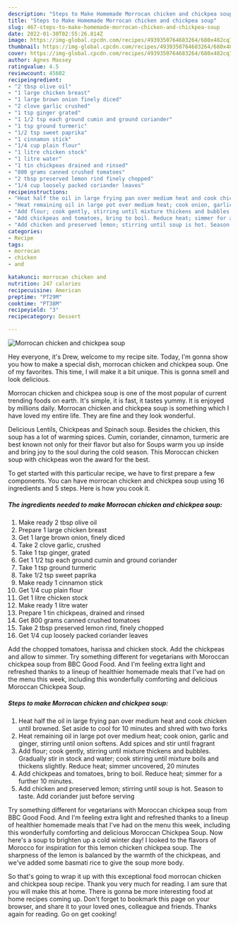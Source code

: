 ```yaml
---
description: "Steps to Make Homemade Morrocan chicken and chickpea soup"
title: "Steps to Make Homemade Morrocan chicken and chickpea soup"
slug: 467-steps-to-make-homemade-morrocan-chicken-and-chickpea-soup
date: 2022-01-30T02:55:26.814Z
image: https://img-global.cpcdn.com/recipes/4939350764683264/680x482cq70/morrocan-chicken-and-chickpea-soup-recipe-main-photo.jpg
thumbnail: https://img-global.cpcdn.com/recipes/4939350764683264/680x482cq70/morrocan-chicken-and-chickpea-soup-recipe-main-photo.jpg
cover: https://img-global.cpcdn.com/recipes/4939350764683264/680x482cq70/morrocan-chicken-and-chickpea-soup-recipe-main-photo.jpg
author: Agnes Massey
ratingvalue: 4.5
reviewcount: 45602
recipeingredient:
- "2 tbsp olive oil"
- "1 large chicken breast"
- "1 large brown onion finely diced"
- "2 clove garlic crushed"
- "1 tsp ginger grated"
- "1 1/2 tsp each ground cumin and ground coriander"
- "1 tsp ground turmeric"
- "1/2 tsp sweet paprika"
- "1 cinnamon stick"
- "1/4 cup plain flour"
- "1 litre chicken stock"
- "1 litre water"
- "1 tin chickpeas drained and rinsed"
- "800 grams canned crushed tomatoes"
- "2 tbsp preserved lemon rind finely chopped"
- "1/4 cup loosely packed coriander leaves"
recipeinstructions:
- "Heat half the oil in large frying pan over medium heat and cook chicken until browned. Set aside to cool for 10 minutes and shred with two forks"
- "Heat remaining oil in large pot over medium heat; cook onion, garlic and ginger, stirring until onion softens. Add spices and stir until fragrant"
- "Add flour; cook gently, stirring until mixture thickens and bubbles.  Gradually stir in stock and water; cook stirring until mixture boils and thickens slightly. Reduce heat; simmer uncovered, 20 minutes"
- "Add chickpeas and tomatoes, bring to boil. Reduce heat; simmer for a further 10 minutes."
- "Add chicken and preserved lemon; stirring until soup is hot. Season to taste. Add coriander just before serving"
categories:
- Recipe
tags:
- morrocan
- chicken
- and

katakunci: morrocan chicken and 
nutrition: 247 calories
recipecuisine: American
preptime: "PT29M"
cooktime: "PT38M"
recipeyield: "3"
recipecategory: Dessert

---
```



![Morrocan chicken and chickpea soup](https://img-global.cpcdn.com/recipes/4939350764683264/680x482cq70/morrocan-chicken-and-chickpea-soup-recipe-main-photo.jpg)

Hey everyone, it's Drew, welcome to my recipe site. Today, I'm gonna show you how to make a special dish, morrocan chicken and chickpea soup. One of my favorites. This time, I will make it a bit unique. This is gonna smell and look delicious.

Morrocan chicken and chickpea soup is one of the most popular of current trending foods on earth. It's simple, it is fast, it tastes yummy. It is enjoyed by millions daily. Morrocan chicken and chickpea soup is something which I have loved my entire life. They are fine and they look wonderful.

Delicious Lentils, Chickpeas and Spinach soup. Besides the chicken, this soup has a lot of warming spices. Cumin, coriander, cinnamon, turmeric are best known not only for their flavor but also for Soups warm you up inside and bring joy to the soul during the cold season. This Moroccan chicken soup with chickpeas won the award for the best.


To get started with this particular recipe, we have to first prepare a few components. You can have morrocan chicken and chickpea soup using 16 ingredients and 5 steps. Here is how you cook it.

<!--inarticleads1-->

##### The ingredients needed to make Morrocan chicken and chickpea soup:

1. Make ready 2 tbsp olive oil
1. Prepare 1 large chicken breast
1. Get 1 large brown onion, finely diced
1. Take 2 clove garlic, crushed
1. Take 1 tsp ginger, grated
1. Get 1 1/2 tsp each ground cumin and ground coriander
1. Take 1 tsp ground turmeric
1. Take 1/2 tsp sweet paprika
1. Make ready 1 cinnamon stick
1. Get 1/4 cup plain flour
1. Get 1 litre chicken stock
1. Make ready 1 litre water
1. Prepare 1 tin chickpeas, drained and rinsed
1. Get 800 grams canned crushed tomatoes
1. Take 2 tbsp preserved lemon rind, finely chopped
1. Get 1/4 cup loosely packed coriander leaves


Add the chopped tomatoes, harissa and chicken stock. Add the chickpeas and allow to simmer. Try something different for vegetarians with Moroccan chickpea soup from BBC Good Food. And I&#39;m feeling extra light and refreshed thanks to a lineup of healthier homemade meals that I&#39;ve had on the menu this week, including this wonderfully comforting and delicious Moroccan Chickpea Soup. 

<!--inarticleads2-->

##### Steps to make Morrocan chicken and chickpea soup:

1. Heat half the oil in large frying pan over medium heat and cook chicken until browned. Set aside to cool for 10 minutes and shred with two forks
1. Heat remaining oil in large pot over medium heat; cook onion, garlic and ginger, stirring until onion softens. Add spices and stir until fragrant
1. Add flour; cook gently, stirring until mixture thickens and bubbles.  Gradually stir in stock and water; cook stirring until mixture boils and thickens slightly. Reduce heat; simmer uncovered, 20 minutes
1. Add chickpeas and tomatoes, bring to boil. Reduce heat; simmer for a further 10 minutes.
1. Add chicken and preserved lemon; stirring until soup is hot. Season to taste. Add coriander just before serving


Try something different for vegetarians with Moroccan chickpea soup from BBC Good Food. And I&#39;m feeling extra light and refreshed thanks to a lineup of healthier homemade meals that I&#39;ve had on the menu this week, including this wonderfully comforting and delicious Moroccan Chickpea Soup. Now here&#39;s a soup to brighten up a cold winter day! I looked to the flavors of Morocco for inspiration for this lemon chicken chickpea soup. The sharpness of the lemon is balanced by the warmth of the chickpeas, and we&#39;ve added some basmati rice to give the soup more body. 

So that's going to wrap it up with this exceptional food morrocan chicken and chickpea soup recipe. Thank you very much for reading. I am sure that you will make this at home. There is gonna be more interesting food at home recipes coming up. Don't forget to bookmark this page on your browser, and share it to your loved ones, colleague and friends. Thanks again for reading. Go on get cooking!
